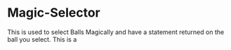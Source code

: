 # Magic-Selector
This is used to select Balls Magically and have a statement returned on the ball you select.
This is a 
